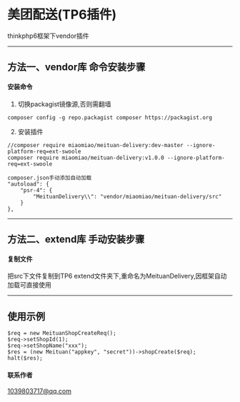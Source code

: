 # 美团配送(TP6插件)
thinkphp6框架下vendor插件

------
## 方法一、vendor库 命令安装步骤
#### 安装命令
1. 切换packagist镜像源,否则需翻墙
```
composer config -g repo.packagist composer https://packagist.org
```
2. 安装插件
```
//composer require miaomiao/meituan-delivery:dev-master --ignore-platform-req=ext-swoole
composer require miaomiao/meituan-delivery:v1.0.0 --ignore-platform-req=ext-swoole

composer.json手动添加自动加载
"autoload": {
    "psr-4": {
        "MeituanDelivery\\": "vendor/miaomiao/meituan-delivery/src"
    }
},
```

------
## 方法二、extend库 手动安装步骤
#### 复制文件
把src下文件复制到TP6 extend文件夹下,重命名为MeituanDelivery,因框架自动加载可直接使用

------
## 使用示例
```
$req = new MeituanShopCreateReq();
$req->setShopId(1);
$req->setShopName("xxx");
$res = (new Meituan("appkey", "secret"))->shopCreate($req);
halt($res);
```
#### 联系作者
1039803717@qq.com